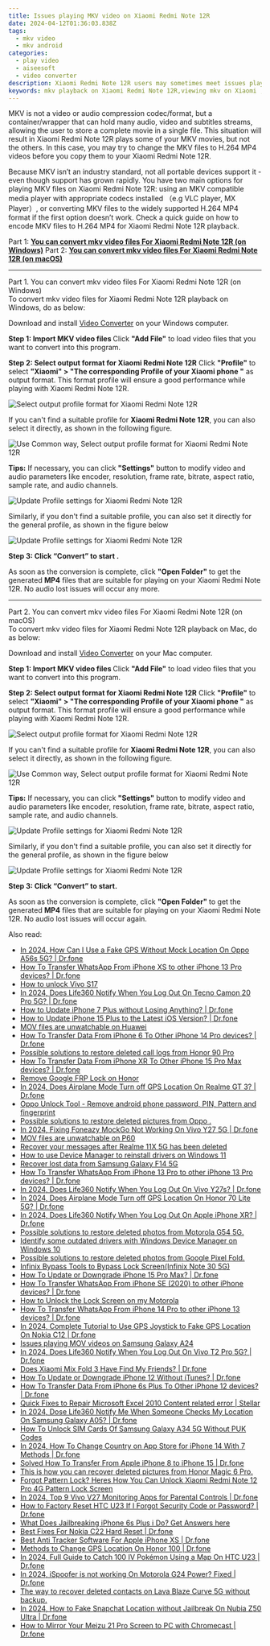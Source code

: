 ```yaml
---
title: Issues playing MKV video on Xiaomi Redmi Note 12R
date: 2024-04-12T01:36:03.838Z
tags: 
  - mkv video
  - mkv android
categories: 
  - play video
  - aiseesoft
  - video converter
description: Xiaomi Redmi Note 12R users may sometimes meet issues playing MKV media. If you are in the same boat, just keep reading to learn a way of converting MKV files for playing on Xiaomi Redmi Note 12R with optimum performance.
keywords: mkv playback on Xiaomi Redmi Note 12R,viewing mkv on Xiaomi ,watch mkv on Xiaomi Redmi Note 12R,app to play mkv on Xiaomi Redmi Note 12R,Xiaomi  can't play mkv,mkv playback on Xiaomi ,mkv video converter for android,video converter 720p to 1080p in android,tv Xiaomi mkv 265,mkv to h264 converter android,mkv to mp4 video converter for android,convert 4k video to 1080p android
---
```


<div class="atpl-content atpl-for-aiseesoft-video-converter play-mkv-on-android">

<div class="atpl-post-description-part-1">
<div class="tpl-content-sub-paragraph-normal">
  <p>
    MKV is not a video or audio compression codec/format, but a container/wrapper that can hold many audio, video and subtitles streams, allowing the user to store a complete movie in a single file. This situation will result in Xiaomi Redmi Note 12R plays some of your MKV movies, but not the others. In this case, you may try to change the MKV files to H.264 MP4 videos before you copy them to your Xiaomi Redmi Note 12R.
  </p>
</div>
</div>



<div class="atpl-post-description-part-2">
<div class="tpl-content-sub-paragraph-content">
  <p>
    Because MKV isn’t an industry standard, not all portable devices support it - even though support has grown rapidly. You have two main options for playing MKV files on Xiaomi Redmi Note 12R: using an MKV compatible media player with appropriate codecs installed （e.g VLC player, MX Player）, or converting MKV files to the widely supported H.264 MP4 format if the first option doesn’t work. Check a quick guide on how to encode MKV files to H.264 MP4 for Xiaomi Redmi Note 12R playback.
  </p>
</div>
</div>


Part 1: <strong><a href="#p1">You can convert mkv video files For Xiaomi Redmi Note 12R (on Windows)</a></strong>
Part 2: <strong><a href="#p2">You can convert mkv video files For Xiaomi Redmi Note 12R (on macOS)</a></strong>



<!-- Part 1 -->
<a id="p1" name="p1" ></a><hr>

<div class="atpl-step-part-style">Part 1. You can convert mkv video files For Xiaomi Redmi Note 12R (on Windows)</div>
To convert mkv video files for Xiaomi Redmi Note 12R playback on Windows, do as below:

Download and install <a class="atpl-step-content-a-style" href="https://tools.techidaily.com/aiseesoft-total-video-converter/" >Video Converter</a> on your Windows computer.

<strong>Step 1: Import MKV video files </strong>
Click <b>"Add File"</b> to load video files that you want to convert into this program.

<strong>Step 2: Select output format for Xiaomi Redmi Note 12R</strong>
Click <b>"Profile"</b> to select <b>"Xiaomi" > "The corresponding Profile of your Xiaomi phone "</b> as output format. This format profile will ensure a good performance while playing with Xiaomi Redmi Note 12R.

<img src="https://tools.techidaily.com/images/apps/aiseesoft/video-converter/devices/xiaomi/fv.mp4/win/profile.png" class="atpl-imgstyle" alt="Select output profile format for Xiaomi Redmi Note 12R" />

If you can't find a suitable profile for **Xiaomi Redmi Note 12R**, you can also select it directly, as shown in the following figure.

<img src="https://tools.techidaily.com/images/apps/aiseesoft/video-converter/devices/common_android/fv.mp4/win/profile.png" class="atpl-imgstyle" alt="Use Common way, Select output profile format for Xiaomi Redmi Note 12R" />

<strong>Tips:</strong>
If necessary, you can click <b>"Settings"</b> button to modify video and audio parameters like encoder, resolution, frame rate, bitrate, aspect ratio, sample rate, and audio channels. 

<img src="https://tools.techidaily.com/images/apps/aiseesoft/video-converter/devices/xiaomi/fv.mp4/win/settings.png" class="atpl-imgstyle"  alt="Update Profile settings for Xiaomi Redmi Note 12R" />

Similarly, if you don't find a suitable profile, you can also set it directly for the general profile, as shown in the figure below

<img src="https://tools.techidaily.com/images/apps/aiseesoft/video-converter/devices/common_android/fv.mp4/win/settings.png" class="atpl-imgstyle"  alt="Update Profile settings for Xiaomi Redmi Note 12R" />

<strong>Step 3: Click “Convert” to start .</strong>

As soon as the conversion is complete, click <b>"Open Folder"</b> to get the generated <b>MP4</b> files that are suitable for playing on your Xiaomi Redmi Note 12R. No audio lost issues will occur any more.

<!-- Part 2 -->
<a id="p2" name="p2"></a><hr>

<div class="atpl-step-part-style">Part 2. You can convert mkv video files For Xiaomi Redmi Note 12R (on macOS)</div>
To convert mkv video files for Xiaomi Redmi Note 12R playback on Mac, do as below:

Download and install <a class="atpl-step-content-a-style" href="https://tools.techidaily.com/aiseesoft-total-video-converter/" >Video Converter</a> on your Mac computer.

<strong>Step 1: Import MKV video files </strong>
Click <b>"Add File"</b> to load video files that you want to convert into this program.

<strong>Step 2: Select output format for Xiaomi Redmi Note 12R</strong>
Click <b>"Profile"</b> to select <b>"Xiaomi" > "The corresponding Profile of your Xiaomi phone "</b> as output format. This format profile will ensure a good performance while playing with Xiaomi Redmi Note 12R.

<img src="https://tools.techidaily.com/images/apps/aiseesoft/video-converter/devices/xiaomi/fv.mp4/mac/profile.png" class="atpl-imgstyle" alt="Select output profile format for Xiaomi Redmi Note 12R" />

If you can't find a suitable profile for **Xiaomi Redmi Note 12R**, you can also select it directly, as shown in the following figure.

<img src="https://tools.techidaily.com/images/apps/aiseesoft/video-converter/devices/common_android/fv.mp4/mac/profile.png" class="atpl-imgstyle" alt="Use Common way, Select output profile format for Xiaomi Redmi Note 12R" />

<strong>Tips:</strong>
If necessary, you can click <b>"Settings"</b> button to modify video and audio parameters like encoder, resolution, frame rate, bitrate, aspect ratio, sample rate, and audio channels. 

<img src="https://tools.techidaily.com/images/apps/aiseesoft/video-converter/devices/xiaomi/fv.mp4/mac/settings.png" class="atpl-imgstyle"  alt="Update Profile settings for Xiaomi Redmi Note 12R" />

Similarly, if you don't find a suitable profile, you can also set it directly for the general profile, as shown in the figure below

<img src="https://tools.techidaily.com/images/apps/aiseesoft/video-converter/devices/common_android/fv.mp4/win/settings.png" class="atpl-imgstyle"  alt="Update Profile settings for Xiaomi Redmi Note 12R" />

<strong>Step 3: Click “Convert” to start.</strong>

As soon as the conversion is complete, click <b>"Open Folder"</b> to get the generated <b>MP4</b> files that are suitable for playing on your Xiaomi Redmi Note 12R. No audio lost issues will occur again.



<div class="atpl-post-end">
  <div class="atpl-post-device-model-description">
    
  </div>
</div>

<ins class="adsbygoogle"
     style="display:block"
     data-ad-client="ca-pub-7571918770474297"
     data-ad-slot="8358498916"
     data-ad-format="auto"
     data-full-width-responsive="true"></ins>


</div>
<ins class="adsbygoogle"
    style="display:block"
    data-ad-format="autorelaxed"
    data-ad-client="ca-pub-7571918770474297"
    data-ad-slot="1223367746"></ins>

<span class="atpl-alsoreadstyle">Also read:</span>
<div><ul>
<li><a href="https://review-topics.techidaily.com/in-2024-how-can-i-use-a-fake-gps-without-mock-location-on-oppo-a56s-5g-drfone-by-drfone-virtual-android/"><u>In 2024, How Can I Use a Fake GPS Without Mock Location On Oppo A56s 5G? | Dr.fone</u></a></li>
<li><a href="https://review-topics.techidaily.com/how-to-transfer-whatsapp-from-iphone-xs-to-other-iphone-13-pro-devices-drfone-by-drfone-transfer-whatsapp-from-ios-transfer-whatsapp-from-ios/"><u>How To Transfer WhatsApp From iPhone XS to other iPhone 13 Pro devices? | Dr.fone</u></a></li>
<li><a href="https://review-topics.techidaily.com/how-to-unlock-vivo-s17-by-drfone-android-unlock-android-unlock/"><u>How to unlock Vivo S17</u></a></li>
<li><a href="https://review-topics.techidaily.com/in-2024-does-life360-notify-when-you-log-out-on-tecno-camon-20-pro-5g-drfone-by-drfone-virtual-android/"><u>In 2024, Does Life360 Notify When You Log Out On Tecno Camon 20 Pro 5G? | Dr.fone</u></a></li>
<li><a href="https://review-topics.techidaily.com/how-to-update-iphone-7-plus-without-losing-anything-drfone-by-drfone-ios-system-repair-ios-system-repair/"><u>How to Update iPhone 7 Plus without Losing Anything? | Dr.fone</u></a></li>
<li><a href="https://review-topics.techidaily.com/how-to-update-iphone-15-plus-to-the-latest-ios-version-drfone-by-drfone-ios-system-repair-ios-system-repair/"><u>How to Update iPhone 15 Plus to the Latest iOS Version? | Dr.fone</u></a></li>
<li><a href="https://review-topics.techidaily.com/mov-files-are-unwatchable-on-huawei-by-aiseesoft-video-converter-play-mov-on-android/"><u>MOV files are unwatchable on Huawei</u></a></li>
<li><a href="https://review-topics.techidaily.com/how-to-transfer-data-from-iphone-6-to-other-iphone-14-pro-devices-drfone-by-drfone-transfer-data-from-ios-transfer-data-from-ios/"><u>How To Transfer Data From iPhone 6 To Other iPhone 14 Pro devices? | Dr.fone</u></a></li>
<li><a href="https://review-topics.techidaily.com/possible-solutions-to-restore-deleted-call-logs-from-honor-90-pro-by-fonelab-android-recover-call-logs/"><u>Possible solutions to restore deleted call logs from Honor 90 Pro</u></a></li>
<li><a href="https://review-topics.techidaily.com/how-to-transfer-data-from-iphone-xr-to-other-iphone-15-pro-max-devices-drfone-by-drfone-transfer-data-from-ios-transfer-data-from-ios/"><u>How To Transfer Data From iPhone XR To Other iPhone 15 Pro Max devices? | Dr.fone</u></a></li>
<li><a href="https://review-topics.techidaily.com/remove-google-frp-lock-on-honor-by-drfone-android-unlock-remove-google-frp/"><u>Remove Google FRP Lock on Honor</u></a></li>
<li><a href="https://review-topics.techidaily.com/in-2024-does-airplane-mode-turn-off-gps-location-on-realme-gt-3-drfone-by-drfone-virtual-android/"><u>In 2024, Does Airplane Mode Turn off GPS Location On Realme GT 3? | Dr.fone</u></a></li>
<li><a href="https://review-topics.techidaily.com/oppo-unlock-tool-remove-android-phone-password-pin-pattern-and-fingerprint-by-drfone-android-unlock-android-unlock/"><u>Oppo Unlock Tool - Remove android phone password, PIN, Pattern and fingerprint</u></a></li>
<li><a href="https://review-topics.techidaily.com/possible-solutions-to-restore-deleted-pictures-from-oppo-by-fonelab-android-recover-pictures/"><u>Possible solutions to restore deleted pictures from Oppo .</u></a></li>
<li><a href="https://review-topics.techidaily.com/in-2024-fixing-foneazy-mockgo-not-working-on-vivo-y27-5g-drfone-by-drfone-virtual-android/"><u>In 2024, Fixing Foneazy MockGo Not Working On Vivo Y27 5G | Dr.fone</u></a></li>
<li><a href="https://review-topics.techidaily.com/mov-files-are-unwatchable-on-p60-by-aiseesoft-video-converter-play-mov-on-android/"><u>MOV files are unwatchable on P60</u></a></li>
<li><a href="https://review-topics.techidaily.com/recover-your-messages-after-realme-11x-5g-has-been-deleted-by-fonelab-android-recover-messages/"><u>Recover your messages after Realme 11X 5G has been deleted</u></a></li>
<li><a href="https://review-topics.techidaily.com/how-to-use-device-manager-to-reinstall-drivers-on-windows-11-by-drivereasy-guide/"><u>How to use Device Manager to reinstall drivers on Windows 11</u></a></li>
<li><a href="https://review-topics.techidaily.com/recover-lost-data-from-samsung-galaxy-f14-5g-by-fonelab-android-recover-data/"><u>Recover lost data from Samsung Galaxy F14 5G</u></a></li>
<li><a href="https://review-topics.techidaily.com/how-to-transfer-whatsapp-from-iphone-13-pro-to-other-iphone-13-pro-devices-drfone-by-drfone-transfer-whatsapp-from-ios-transfer-whatsapp-from-ios/"><u>How To Transfer WhatsApp From iPhone 13 Pro to other iPhone 13 Pro devices? | Dr.fone</u></a></li>
<li><a href="https://review-topics.techidaily.com/in-2024-does-life360-notify-when-you-log-out-on-vivo-y27s-drfone-by-drfone-virtual-android/"><u>In 2024, Does Life360 Notify When You Log Out On Vivo Y27s? | Dr.fone</u></a></li>
<li><a href="https://review-topics.techidaily.com/in-2024-does-airplane-mode-turn-off-gps-location-on-honor-70-lite-5g-drfone-by-drfone-virtual-android/"><u>In 2024, Does Airplane Mode Turn off GPS Location On Honor 70 Lite 5G? | Dr.fone</u></a></li>
<li><a href="https://review-topics.techidaily.com/in-2024-does-life360-notify-when-you-log-out-on-apple-iphone-xr-drfone-by-drfone-virtual-ios/"><u>In 2024, Does Life360 Notify When You Log Out On Apple iPhone XR? | Dr.fone</u></a></li>
<li><a href="https://review-topics.techidaily.com/possible-solutions-to-restore-deleted-photos-from-motorola-g54-5g-by-fonelab-android-recover-photos/"><u>Possible solutions to restore deleted photos from Motorola G54 5G.</u></a></li>
<li><a href="https://review-topics.techidaily.com/identify-some-outdated-drivers-with-windows-device-manager-on-windows-10-by-drivereasy-guide/"><u>Identify some outdated drivers with Windows Device Manager on Windows 10</u></a></li>
<li><a href="https://review-topics.techidaily.com/possible-solutions-to-restore-deleted-photos-from-google-pixel-fold-by-fonelab-android-recover-photos/"><u>Possible solutions to restore deleted photos from Google Pixel Fold.</u></a></li>
<li><a href="https://review-topics.techidaily.com/infinix-bypass-tools-to-bypass-lock-screen-infinix-note-30-5g-by-drfone-android-unlock-android-unlock/"><u>Infinix Bypass Tools to Bypass Lock Screen(Infinix Note 30 5G)</u></a></li>
<li><a href="https://review-topics.techidaily.com/how-to-update-or-downgrade-iphone-15-pro-max-drfone-by-drfone-ios-system-repair-ios-system-repair/"><u>How To Update or Downgrade iPhone 15 Pro Max? | Dr.fone</u></a></li>
<li><a href="https://review-topics.techidaily.com/how-to-transfer-whatsapp-from-iphone-se-2020-to-other-iphone-devices-drfone-by-drfone-transfer-whatsapp-from-ios-transfer-whatsapp-from-ios/"><u>How To Transfer WhatsApp From iPhone SE (2020) to other iPhone devices? | Dr.fone</u></a></li>
<li><a href="https://review-topics.techidaily.com/how-to-unlock-the-lock-screen-on-my-motorola-by-drfone-android-unlock-android-unlock/"><u>How to Unlock the Lock Screen on my Motorola</u></a></li>
<li><a href="https://review-topics.techidaily.com/how-to-transfer-whatsapp-from-iphone-14-pro-to-other-iphone-13-devices-drfone-by-drfone-transfer-whatsapp-from-ios-transfer-whatsapp-from-ios/"><u>How To Transfer WhatsApp From iPhone 14 Pro to other iPhone 13 devices? | Dr.fone</u></a></li>
<li><a href="https://review-topics.techidaily.com/in-2024-complete-tutorial-to-use-gps-joystick-to-fake-gps-location-on-nokia-c12-drfone-by-drfone-virtual-android/"><u>In 2024, Complete Tutorial to Use GPS Joystick to Fake GPS Location On Nokia C12 | Dr.fone</u></a></li>
<li><a href="https://review-topics.techidaily.com/issues-playing-mov-videos-on-samsung-galaxy-a24-by-aiseesoft-video-converter-play-mov-on-android/"><u>Issues playing MOV videos on Samsung Galaxy A24</u></a></li>
<li><a href="https://review-topics.techidaily.com/in-2024-does-life360-notify-when-you-log-out-on-vivo-t2-pro-5g-drfone-by-drfone-virtual-android/"><u>In 2024, Does Life360 Notify When You Log Out On Vivo T2 Pro 5G? | Dr.fone</u></a></li>
<li><a href="https://review-topics.techidaily.com/does-xiaomi-mix-fold-3-have-find-my-friends-drfone-by-drfone-virtual-android/"><u>Does Xiaomi Mix Fold 3 Have Find My Friends? | Dr.fone</u></a></li>
<li><a href="https://review-topics.techidaily.com/how-to-update-or-downgrade-iphone-12-without-itunes-drfone-by-drfone-ios-system-repair-ios-system-repair/"><u>How To Update or Downgrade iPhone 12 Without iTunes? | Dr.fone</u></a></li>
<li><a href="https://review-topics.techidaily.com/how-to-transfer-data-from-iphone-6s-plus-to-other-iphone-12-devices-drfone-by-drfone-transfer-data-from-ios-transfer-data-from-ios/"><u>How To Transfer Data From iPhone 6s Plus To Other iPhone 12 devices? | Dr.fone</u></a></li>
<li><a href="https://review-topics.techidaily.com/quick-fixes-to-repair-microsoft-excel-2010-content-related-error-stellar-by-stellar-guide/"><u>Quick Fixes to Repair Microsoft Excel 2010 Content related error | Stellar</u></a></li>
<li><a href="https://review-topics.techidaily.com/in-2024-dose-life360-notify-me-when-someone-checks-my-location-on-samsung-galaxy-a05-drfone-by-drfone-virtual-android/"><u>In 2024, Dose Life360 Notify Me When Someone Checks My Location On Samsung Galaxy A05? | Dr.fone</u></a></li>
<li><a href="https://sim-unlock.techidaily.com/how-to-unlock-sim-cards-of-samsung-galaxy-a34-5g-without-puk-codes-by-drfone-android/"><u>How To Unlock SIM Cards Of Samsung Galaxy A34 5G Without PUK Codes</u></a></li>
<li><a href="https://iphone-unlock.techidaily.com/in-2024-how-to-change-country-on-app-store-for-iphone-14-with-7-methods-drfone-by-drfone-ios/"><u>In 2024, How To Change Country on App Store for iPhone 14 With 7 Methods | Dr.fone</u></a></li>
<li><a href="https://iphone-transfer.techidaily.com/solved-how-to-transfer-from-apple-iphone-8-to-iphone-15-drfone-by-drfone-transfer-from-ios/"><u>Solved How To Transfer From Apple iPhone 8 to iPhone 15 | Dr.fone</u></a></li>
<li><a href="https://techidaily.com/this-is-how-you-can-recover-deleted-pictures-from-honor-magic-6-pro-by-fonelab-android-recover-pictures/"><u>This is how you can recover deleted pictures from Honor Magic 6 Pro.</u></a></li>
<li><a href="https://unlock-android.techidaily.com/forgot-pattern-lock-heres-how-you-can-unlock-xiaomi-redmi-note-12-pro-4g-pattern-lock-screen-by-drfone-android/"><u>Forgot Pattern Lock? Heres How You Can Unlock Xiaomi Redmi Note 12 Pro 4G Pattern Lock Screen</u></a></li>
<li><a href="https://android-location-track.techidaily.com/in-2024-top-9-vivo-v27-monitoring-apps-for-parental-controls-drfone-by-drfone-virtual-android/"><u>In 2024, Top 9 Vivo V27 Monitoring Apps for Parental Controls | Dr.fone</u></a></li>
<li><a href="https://techidaily.com/how-to-factory-reset-htc-u23-if-i-forgot-security-code-or-password-drfone-by-drfone-reset-android-reset-android/"><u>How to Factory Reset HTC U23 If I Forgot Security Code or Password? | Dr.fone</u></a></li>
<li><a href="https://ios-unlock.techidaily.com/what-does-jailbreaking-iphone-6s-plus-i-do-get-answers-here-by-drfone-ios/"><u>What Does Jailbreaking iPhone 6s Plus i Do? Get Answers here</u></a></li>
<li><a href="https://techidaily.com/best-fixes-for-nokia-c22-hard-reset-drfone-by-drfone-reset-android-reset-android/"><u>Best Fixes For Nokia C22 Hard Reset | Dr.fone</u></a></li>
<li><a href="https://ios-location-track.techidaily.com/best-anti-tracker-software-for-apple-iphone-xs-drfone-by-drfone-virtual-ios/"><u>Best Anti Tracker Software For Apple iPhone XS | Dr.fone</u></a></li>
<li><a href="https://fake-location.techidaily.com/methods-to-change-gps-location-on-honor-100-drfone-by-drfone-virtual-android/"><u>Methods to Change GPS Location On Honor 100 | Dr.fone</u></a></li>
<li><a href="https://android-pokemon-go.techidaily.com/in-2024-full-guide-to-catch-100-iv-pokemon-using-a-map-on-htc-u23-drfone-by-drfone-virtual-android/"><u>In 2024, Full Guide to Catch 100 IV Pokémon Using a Map On HTC U23 | Dr.fone</u></a></li>
<li><a href="https://phone-solutions.techidaily.com/in-2024-ispoofer-is-not-working-on-motorola-g24-power-fixed-drfone-by-drfone-virtual-android/"><u>In 2024, iSpoofer is not working On Motorola G24 Power? Fixed | Dr.fone</u></a></li>
<li><a href="https://techidaily.com/the-way-to-recover-deleted-contacts-on-lava-blaze-curve-5g-without-backup-by-fonelab-android-recover-contacts/"><u>The way to recover deleted contacts on Lava Blaze Curve 5G without backup.</u></a></li>
<li><a href="https://location-social.techidaily.com/in-2024-how-to-fake-snapchat-location-without-jailbreak-on-nubia-z50-ultra-drfone-by-drfone-virtual-android/"><u>In 2024, How to Fake Snapchat Location without Jailbreak On Nubia Z50 Ultra | Dr.fone</u></a></li>
<li><a href="https://screen-mirror.techidaily.com/how-to-mirror-your-meizu-21-pro-screen-to-pc-with-chromecast-drfone-by-drfone-android/"><u>How to Mirror Your Meizu 21 Pro Screen to PC with Chromecast | Dr.fone</u></a></li>
</ul></div>
